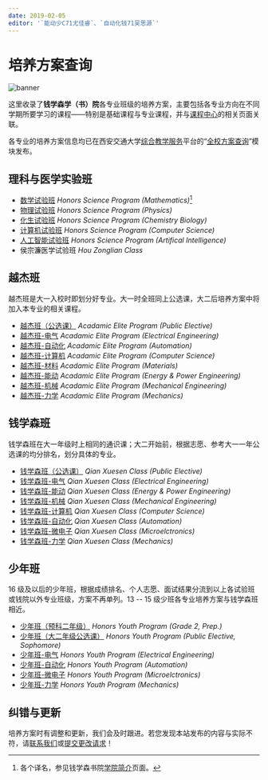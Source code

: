 ```yaml
---
date: 2019-02-05
editor: '`能动少C71尤佳睿`、`自动化钱71吴思源`'
---
```


# 培养方案查询

![banner](/img/program-img.jpg)

这里收录了**钱学森学（书）院**各专业班级的培养方案，主要包括各专业方向在不同学期所要学习的课程——特别是基础课程与专业课程，并与[课程中心](/course)的相关页面关联。

各专业的培养方案信息均已在西安交通大学[综合教学服务](http://ehall.xjtu.edu.cn/)平台的“[全校方案查询](http://ehall.xjtu.edu.cn/jwapp/sys/qxfacx/*default/index.do)”模块发布。

## <i class="fa fa-search"></i> 理科与医学实验班

- [数学试验班](/program/mathematics-expr) *Honors Science Program (Mathematics)*[^1]
- [物理试验班](/program/physics-expr) *Honors Science Program (Physics)*
- [化生试验班](/program/chemistry-biology-expr) *Honors Science Program (Chemistry Biology)*
- [计算机试验班](/program/computer-expr) *Honors Science Program (Computer Science)*
- [人工智能试验班](/program/ai-expr) *Honors Science Program (Artifical Intelligence)*
- 侯宗濂医学试验班 *Hou Zonglian Class*

## <i class="fa fa-star-half-o"></i> 越杰班

越杰班是大一入校时即划分好专业。大一时全班同上公选课，大二后培养方案中将加入本专业的相关课程。

- [越杰班（公选课）](/program/yuejie) *Acadamic Elite Program (Public Elective)*
- [越杰班-电气](/program/yuejie-electrical-engineering) *Acadamic Elite Program (Electrical Engineering)*
- [越杰班-自动化](/program/yuejie-automation) *Acadamic Elite Program (Automation)*
- [越杰班-计算机](/program/yuejie-computer-science) *Acadamic Elite Program (Computer Science)*
- [越杰班-材料](/program/yuejie-materials) *Acadamic Elite Program (Materials)*
- [越杰班-能动](/program/yuejie-energy-power) *Acadamic Elite Program (Energy & Power Engineering)*
- [越杰班-机械](/program/yuejie-mechanical-engineering) *Acadamic Elite Program (Mechanical Engineering)*
- [越杰班-力学](/program/yuejie-mechanics) *Acadamic Elite Program (Mechanics)*

## <i class="fa fa-quora"></i> 钱学森班

钱学森班在大一年级时上相同的通识课；大二开始前，根据志愿、参考大一一年公选课的均分排名，划分具体的专业。

- [钱学森班（公选课）](/program/qianxuesen) *Qian Xuesen Class (Public Elective)*
- [钱学森班-电气](/program/qian-electrical-engineering) *Qian Xuesen Class (Electrical Engineering)*
- [钱学森班-能动](/program/qian-energy-power) *Qian Xuesen Class (Energy & Power Engineering)*
- [钱学森班-机械](/program/qian-mechanical-engineering) *Qian Xuesen Class (Mechanical Engineering)*
- [钱学森班-计算机](/program/qian-computer-science) *Qian Xuesen Class (Computer Science)*
- [钱学森班-自动化](/program/qian-automation) *Qian Xuesen Class (Automation)*
- [钱学森班-微电子](/program/qian-microelectronics) *Qian Xuesen Class (Microelctronics)*
- [钱学森班-力学](/program/qian-mechanics) *Qian Xuesen Class (Mechanics)*

## <i class="fa fa-hand-o-up"></i> 少年班

16 级及以后的少年班，根据成绩排名、个人志愿、面试结果分流到以上各试验班或钱院以外专业班级，方案不再单列。13 -- 15 级少班各专业培养方案与钱学森班相近。

- [少年班（预科二年级）](/program/shaonianban-2017) *Honors Youth Program (Grade 2, Prep.)*
- [少年班（大二年级公选课）](/program/shaonianban-2015) *Honors Youth Program (Public Elective, Sophomore)*
- [少年班-电气](/program/qian-electrical-engineering) *Honors Youth Program (Electrical Engineering)*
- [少年班-自动化](/program/qian-automation) *Honors Youth Program (Automation)*
- [少年班-微电子](/program/qian-microelectronics) *Honors Youth Program (Microelctronics)*
- [少年班-力学](/program/qian-mechanics) *Honors Youth Program (Mechanics)*

## <i class="fa fa-user-times"></i> 纠错与更新

培养方案时有调整和更新，我们会及时跟进。若您发现本站发布的内容与实际不符，请[联系我们](/about)或[提交更改请求](/contribution)！


[^1]: 各个译名，参见钱学森书院[学院简介](http://bjb.xjtu.edu.cn/xygk/xyjj.htm)页面。